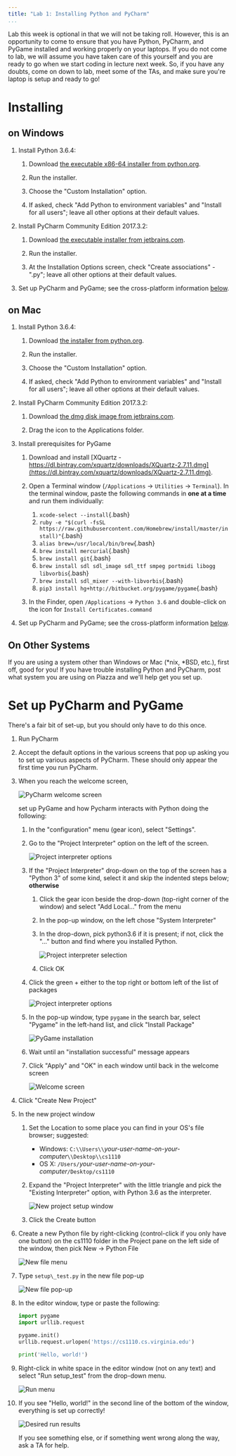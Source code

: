 ```yaml
---
title: "Lab 1: Installing Python and PyCharm"
...
```


Lab this week is optional in that we will not be taking roll.
However, this is an opportunity to come to ensure that you have Python, PyCharm, and PyGame installed and working properly on your laptops. 
If you do not come to lab, we will assume you have taken care of this yourself and you are ready to go when we start coding in lecture next week. 
So, if you have any doubts, come on down to lab, meet some of the TAs, and make sure you're laptop is setup and ready to go!


# Installing

## on Windows

1.  Install Python 3.6.4:
    
    1.  Download [the executable x86-64 installer from python.org](https://www.python.org/ftp/python/3.6.4/python-3.6.4-amd64.exe).
    
    2.  Run the installer.
    
    3.  Choose the "Custom Installation" option.
    
    4.  If asked, check "Add Python to environment variables" and "Install for all users"; leave all other options at their default values.

2.  Install PyCharm Community Edition 2017.3.2:
    
    1.  Download [the executable installer from jetbrains.com](https://www.jetbrains.com/pycharm/download/download-thanks.html?platform=windows&code=PCC).
    
    2.  Run the installer.
    
    3.  At the Installation Options screen, check "Create associations" - ".py"; leave all other options at their default values.

3.  Set up PyCharm and PyGame; see the cross-platform information [below](#pycharm-setup).
    
## on Mac

1.  Install Python 3.6.4:
    
    1.  Download [the installer from python.org](https://www.python.org/ftp/python/3.6.4/python-3.6.4-macosx10.6.pkg).
    
    2.  Run the installer.
    
    3.  Choose the "Custom Installation" option.
    
    4.  If asked, check "Add Python to environment variables" and "Install for all users"; leave all other options at their default values.

2.  Install PyCharm Community Edition 2017.3.2:
    
    1.  Download [the dmg disk image from jetbrains.com](https://www.jetbrains.com/pycharm/download/download-thanks.html?platform=mac&code=PCC).
    
    2.  Drag the icon to the Applications folder.
    
3.  Install prerequisites for PyGame

    1.  Download and install [XQuartz - https://dl.bintray.com/xquartz/downloads/XQuartz-2.7.11.dmg](https://dl.bintray.com/xquartz/downloads/XQuartz-2.7.11.dmg).

    2.  Open a Terminal window (`/Applications` → `Utilities` → `Terminal`).  In the terminal window, paste the following commands in **one at a time** and run them individually:

        1.  `xcode-select --install`{.bash}
        2.  `ruby -e "$(curl -fsSL https://raw.githubusercontent.com/Homebrew/install/master/install)"`{.bash}
        3.  `alias brew=/usr/local/bin/brew`{.bash}
        4.  `brew install mercurial`{.bash}
        5.  `brew install git`{.bash}
        6.  `brew install sdl sdl_image sdl_ttf smpeg portmidi libogg libvorbis`{.bash}
        7.  `brew install sdl_mixer --with-libvorbis`{.bash}
        8.  `pip3 install hg+http://bitbucket.org/pygame/pygame`{.bash}
    
    3.  In the Finder, open  `/Applications` → `Python 3.6` and double-click on the icon for `Install Certificates.command`

4.  Set up PyCharm and PyGame; see the cross-platform information [below](#pycharm-setup).
    

## On Other Systems

If you are using a system other than Windows or Mac (\*nix, \*BSD, etc.), first off, good for you!
If you have trouble installing Python and PyCharm, post what system you are using on Piazza and we'll help get you set up.


# Set up PyCharm and PyGame

There's a fair bit of set-up, but you should only have to do this once.

1. Run PyCharm

2. Accept the default options in the various screens that pop up asking you to set up various aspects of PyCharm.
    These should only appear the first time you run PyCharm.

3.  When you reach the welcome screen,

    ![PyCharm welcome screen](files/pycharm-splash.png)
    
    set up PyGame and how Pycharm interacts with Python doing the following:
    
    1.  In the "configuration" menu (gear icon), select "Settings".
    
    2.  Go to the "Project Interpreter" option on the left of the screen.

        ![Project interpreter options](files/pycharm-interp-setup.png)
    
    3.  If the "Project Interpreter" drop-down on the top of the screen has a "Python 3" of some kind, select it and skip the indented steps below; **otherwise**

        1.  Click the gear icon beside the drop-down (top-right corner of the window) and select "Add Local..." from the menu
        2.  In the pop-up window, on the left chose "System Interpreter"
        3.  In the drop-down, pick python3.6 if it is present; if not, click the "..." button and find where you installed Python.
        
            ![Project interpreter selection](files/pycharm-interp.png)
        
        4.  Click OK
    
    4.  Click the green + either to the top right or bottom left of the list of packages

        ![Project interpreter options](files/pycharm-interp-setup.png)
    
    5.  In the pop-up window, type `pygame` in the search bar, select "Pygame" in the left-hand list, and click "Install Package"
    
        ![PyGame installation](files/pycharm-pygame.png)

    6.  Wait until an "installation successful" message appears
    
    7.  Click "Apply" and "OK" in each window until back in the welcome screen

        ![Welcome screen](files/pycharm-splash.png)

4.  Click "Create New Project"

5.  In the new project window

    1.  Set the Location to some place you can find in your OS's file browser; suggested:
        
        -   Windows: `C:\\Users\\`*your-user-name-on-your-computer*`\\Desktop\\cs1110`
        -   OS X: `/Users/`*your-user-name-on-your-computer*`/Desktop/cs1110`
    
    2.  Expand the "Project Interpreter" with the little triangle and pick the "Existing Interpreter" option, with Python 3.6 as the interpreter.

        ![New project setup window](files/pycharm-newproject.png)

    3.  Click the Create button

6. Create a new Python file by right-clicking (control-click if you only have one button) on the cs1110 folder in the Project pane on the left side of the window, then pick New → Python File

    ![New file menu](files/pycharm-newfile.png)

7. Type `setup\_test.py` in the new file pop-up

    ![New file pop-up](files/pycharm-newfile-test.png)

8. In the editor window, type or paste the following:

    ````python
    import pygame
    import urllib.request
    
    pygame.init()
    urllib.request.urlopen('https://cs1110.cs.virginia.edu')
    
    print('Hello, world!')
    ````

9. Right-click in white space in the editor window (not on any text) and select "Run setup_test" from the drop-down menu.

    ![Run menu](files/pycharm-run.png)

10. If you see "Hello, world!" in the second line of the bottom of the window, everything is set up correctly!

    ![Desired run results](files/pycharm-run-success.png)

    If you see something else, or if something went wrong along the way, ask a TA for help.

